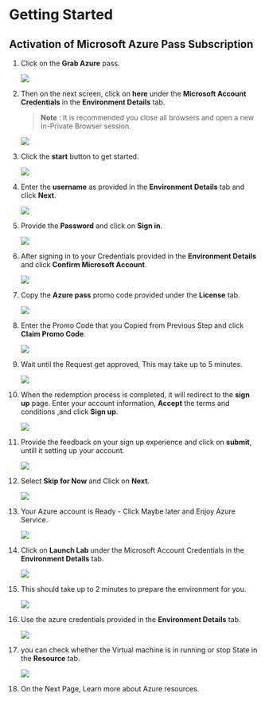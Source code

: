 # Getting Started
## Activation of Microsoft Azure Pass Subscription

1. Click on the **Grab Azure** pass.

   ![](image/intro1.png)
 
1. Then on the next screen, click on **here** under the **Microsoft Account Credentials** in the **Environment Details** tab.
   >**Note** : It is recommended you close all browsers and open a new In-Private Browser session.
   
   ![](image/intro2.png)
   
1. Click the **start** button to get started.

   ![](image/intro3.png)
 
1. Enter the **username** as provided in the **Environment Details** tab and click **Next**.

   ![](image/intro4.png)
 
1. Provide the **Password** and click on **Sign in**.

   ![](image/intro5.png)

1. After signing in to your Credentials provided in the **Environment Details** and click **Confirm Microsoft Account**.

   ![](image/intro6.png)
 
1. Copy the **Azure pass** promo code provided under the **License** tab.

   ![](image/intro7.png)
  
1. Enter the Promo Code that you Copied from Previous Step and click **Claim Promo Code**.

   ![](image/intro8.png)
   
1. Wait until the Request get approved, This may take up to 5 minutes.

   ![](image/intro9.png)

1. When the redemption process is completed, it will redirect to the **sign up** page. Enter your account information, **Accept** the terms and conditions ,and  click **Sign up**.
 
   ![](image/intro10.png)
   
1. Provide the feedback on your sign up experience and click on **submit**, untill it setting up your account.

   ![](image/intro12.png)
   
1. Select **Skip for Now** and Click on **Next**.

   ![](image/intro14.png)
   
1. Your Azure account is Ready - Click Maybe later and Enjoy Azure Service.
  
   ![](image/intro15.png)
   
1. Click on **Launch Lab** under the Microsoft Account Credentials in the **Environment Details** tab.

   ![](image/intro16.png)
   
1. This should take up to 2 minutes to prepare the environment for you.
   
   ![](image/intro17.png)  

1. Use the azure credentials provided in the **Environment Details** tab.

   ![](image/intro18.png) 
   
1. you can check whether the Virtual machine is in running or stop State in the **Resource** tab.

    ![](image/intro19.png)
    
 1. On the Next Page, Learn more about Azure resources.  
   
   
   
